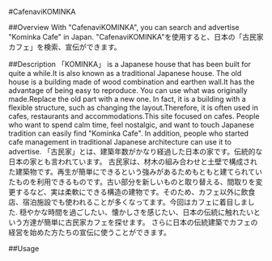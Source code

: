#CafenaviKOMINKA

##Overview
With "CafenaviKOMINKA", you can search and advertise "Kominka Cafe" in Japan. "CafenaviKOMINKA"を使用すると、日本の「古民家カフェ」を検索、宣伝ができます。

##Description
「KOMINKA」 is a Japanese house that has been built for quite a while.It is also known as a traditional Japanese house. The old house is a building made of wood combination and earthen wall.It has the advantage of being easy to reproduce. You can use what was originally made.Replace the old part with a new one. In fact, it is a building with a flexible structure, such as changing the layout.Therefore, it is often used in cafes, restaurants and accommodations.This site focused on cafes. People who want to spend calm time, feel nostalgic, and want to touch Japanese tradition can easily find "Kominka Cafe". In addition, people who started cafe management in traditional Japanese architecture can use it to advertise. 「古民家」とは、建築年数がかなり経過した日本の家です。伝統的な日本の家とも言われています。 古民家は、材木の組み合わせと土壁で構成された建築物です。再生が簡単にできるという強みがあるためもともと建てられていたものを利用できるものです。古い部分を新しいものと取り替える、間取りを変更するなど、実は柔軟にできる構造の建物です。そのため、カフェ以外に飲食店、宿泊施設でも使われることが多くなってます。今回はカフェに着目しました. 穏やかな時間を過ごしたい、懐かしさを感じたい、日本の伝統に触れたいという方達が簡単に古民家カフェを探せます。 さらに日本の伝統建築でカフェの経営を始めた方たちの宣伝に使うことができます。

##Usage
